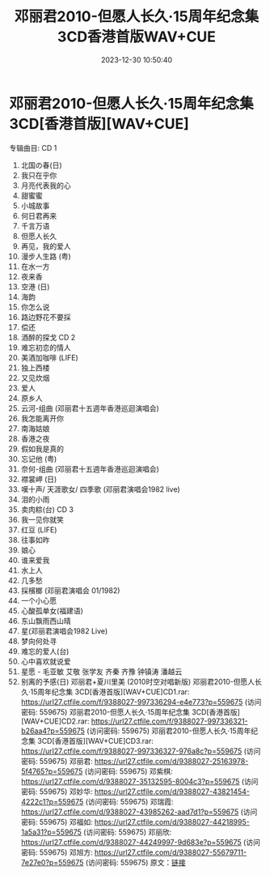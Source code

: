 ﻿---
title: 邓丽君2010-但愿人长久·15周年纪念集3CD香港首版WAV+CUE
date: 2023-12-30 10:50:40
categories: WAV车载音乐、镜像
tags: 华语中文
---
# 邓丽君2010-但愿人长久·15周年纪念集3CD[香港首版][WAV+CUE]

专辑曲目:
CD 1
01. 北国の春(日)
02. 我只在乎你
03. 月亮代表我的心
04. 甜蜜蜜
05. 小城故事
06. 何日君再来
07. 千言万语
08. 但愿人长久
09. 再见，我的爱人
10. 漫步人生路 (粤)
11. 在水一方
12. 夜来香
13. 空港 (日)
14. 海韵
15. 你怎么说
16. 路边野花不要採
17. 偿还
18. 酒醉的探戈
CD 2
01. 难忘初恋的情人
02. 美酒加咖啡 (LIFE)
03. 独上西楼
04. 又见炊烟
05. 爱人
06. 原乡人
07. 云河-组曲 (邓丽君十五週年香港巡迴演唱会)
08. 我怎能离开你
09. 南海姑娘
10. 香港之夜
11. 假如我是真的
12. 忘记他 (粤)
13. 奈何-组曲 (邓丽君十五週年香港巡迴演唱会)
14. 襟裳岬 (日)
15. 嘆十声/ 天涯歌女/ 四季歌 (邓丽君演唱会1982 live)
16. 泪的小雨
17. 卖肉粽(台)
CD 3
01. 我一见你就笑
02. 红豆 (LIFE)
03. 往事如昨
04. 娘心
05. 谁来爱我
06. 水上人
07. 几多愁
08. 採檳榔 (邓丽君演唱会 01/1982)
09. 一个小心愿
10. 心酸孤单女(福建语)
11. 东山飘雨西山晴
12. 星(邓丽君演唱会1982 Live)
13. 梦向何处寻
14. 难忘的爱人(台)
15. 心中喜欢就说爱
16. 星愿 - 毛亚敏 艾敬 张学友 齐秦 齐豫 钟镇涛 潘越云
17. 别离的予感(日) 邓丽君+夏川里美 (2010时空对唱新版)
邓丽君2010-但愿人长久·15周年纪念集 3CD[香港首版][WAV+CUE]CD1.rar: https://url27.ctfile.com/f/9388027-997336294-e4e773?p=559675
(访问密码: 559675)
邓丽君2010-但愿人长久·15周年纪念集 3CD[香港首版][WAV+CUE]CD2.rar: https://url27.ctfile.com/f/9388027-997336321-b26aa4?p=559675
(访问密码: 559675)
邓丽君2010-但愿人长久·15周年纪念集 3CD[香港首版][WAV+CUE]CD3.rar: https://url27.ctfile.com/f/9388027-997336327-976a8c?p=559675
(访问密码: 559675)
邓丽君: https://url27.ctfile.com/d/9388027-25163978-5f4765?p=559675
(访问密码: 559675)
邓紫棋: https://url27.ctfile.com/d/9388027-35132595-8004c3?p=559675
(访问密码: 559675)
邓妙华: https://url27.ctfile.com/d/9388027-43821454-4222c1?p=559675
(访问密码: 559675)
邓瑞霞: https://url27.ctfile.com/d/9388027-43985262-aad7d1?p=559675
(访问密码: 559675)
邓福如: https://url27.ctfile.com/d/9388027-44218995-1a5a31?p=559675
(访问密码: 559675)
邓丽欣: https://url27.ctfile.com/d/9388027-44249997-9d683e?p=559675
(访问密码: 559675)
邓旭方: https://url27.ctfile.com/d/9388027-55679711-7e27e0?p=559675
(访问密码: 559675)
原文：[链接](https://blog.sina.com.cn/s/blog_1647c7e7601031415.html)